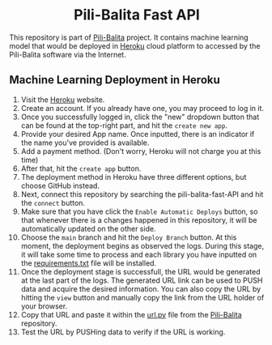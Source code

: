 <h1 align="center"> Pili-Balita Fast API </h1>

This repository is part of [Pili-Balita](https://github.com/jeraldconstantino/pili-balita) project. It contains machine learning model that would be deployed in [Heroku](https://www.heroku.com/) cloud platform to accessed by the Pili-Balita software via the Internet.  

## Machine Learning Deployment in Heroku
1. Visit the [Heroku](https://www.heroku.com/) website. 
2. Create an account. If you already have one, you may proceed to log in it. 
3. Once you successfully logged in, click the "new" dropdown button that can be found at the top-right part, and hit the `create new app`.  
4. Provide your desired App name. Once inputted, there is an indicator if the name you've provided is available.
5. Add a payment method. (Don't worry, Heroku will not charge you at this time)
6. After that, hit the `create app` button.
7. The deployment method in Heroku have three different options, but choose GitHub instead. 
8. Next, connect this repository by searching the pili-balita-fast-API and hit the `connect` button.
9. Make sure that you have click the `Enable Automatic Deploys` button, so that whenever there is a changes happened in this repository, it will be automatically updated on the other side. 
10. Choose the `main` branch and hit the `Deploy Branch` button. At this moment, the deployment begins as observed the logs. During this stage, it will take some time to process and each library you have inputted on the [requirements.txt](https://github.com/jeraldconstantino/pili-balita-fast-API/blob/main/requirements.txt) file will be installed.
11. Once the deployment stage is successfull, the URL would be generated at the last part of the logs. The generated URL link can be used to PUSH data and acquire the desired information. You can also copy the URL by hitting the `view` button and manually copy the link from the URL holder of your browser.
12. Copy that URL and paste it within the [url.py](https://github.com/jeraldconstantino/pili-balita/blob/main/url.py) file from the [Pili-Balita](https://github.com/jeraldconstantino/pili-balita) repository.
13. Test the URL by PUSHing data to verify if the URL is working.
